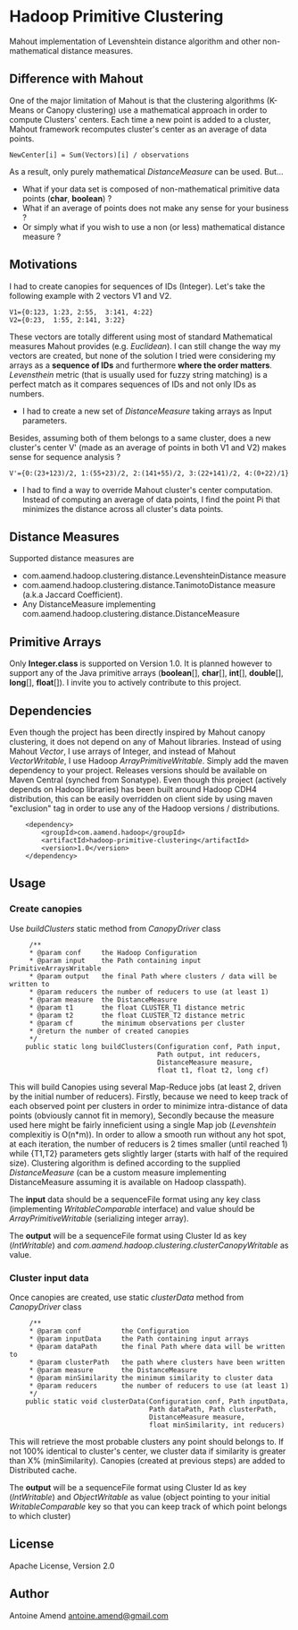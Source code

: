 Hadoop Primitive Clustering
==============

Mahout implementation of Levenshtein distance algorithm and other non-mathematical distance measures.

Difference with Mahout
----

One of the major limitation of Mahout is that the clustering algorithms (K-Means or Canopy clustering) use a mathematical approach in order to compute Clusters' centers. Each time a new point is added to a cluster, Mahout framework recomputes cluster's center as an average of data points.

```
NewCenter[i] = Sum(Vectors)[i] / observations
```

As a result, only purely mathematical *DistanceMeasure* can be used. But...
- What if your data set is composed of non-mathematical primitive data points (**char**, **boolean**) ?
- What if an average of points does not make any sense for your business ? 
- Or simply what if you wish to use a non (or less) mathematical distance measure ? 

Motivations
----

I had to create canopies for sequences of IDs (Integer). Let's take the following example with 2 vectors V1 and V2.

```
V1={0:123, 1:23, 2:55,  3:141, 4:22}
V2={0:23,  1:55, 2:141, 3:22}
```
These vectors are totally different using most of standard Mathematical measures Mahout provides (e.g. *Euclidean*). I can still change the way my vectors are created, but none of the solution I tried were considering my arrays as a **sequence of IDs** and furthermore **where the order matters**. *Levensthein* metric (that is usually used for fuzzy string matching) is a perfect match as it compares sequences of IDs and not only IDs as numbers. 

- I had to create a new set of *DistanceMeasure* taking arrays as Input parameters.

Besides, assuming both of them belongs to a same cluster, does a new cluster's center V' (made as an average of points in both V1 and V2) makes sense for sequence analysis ? 
```
V'={0:(23+123)/2, 1:(55+23)/2, 2:(141+55)/2, 3:(22+141)/2, 4:(0+22)/1}
```
- I had to find a way to override Mahout cluster's center computation. Instead of computing an average of data points, I find the point Pi that minimizes the distance across all cluster's data points. 

Distance Measures
----

Supported distance measures are 
- com.aamend.hadoop.clustering.distance.LevenshteinDistance measure
- com.aamend.hadoop.clustering.distance.TanimotoDistance measure (a.k.a Jaccard Coefficient).
- Any DistanceMeasure implementing com.aamend.hadoop.clustering.distance.DistanceMeasure

Primitive Arrays
----

Only **Integer.class** is supported on Version 1.0. It is planned however to support any of the Java primitive arrays (**boolean**[], **char**[], **int**[], **double**[], **long**[], **float**[]). I invite you to actively contribute to this project.


Dependencies
----

Even though the project has been directly inspired by Mahout canopy clustering, it does not depend on any of Mahout libraries. Instead of using Mahout *Vector*, I use arrays of Integer, and instead of Mahout *VectorWritable*, I use Hadoop *ArrayPrimitiveWritable*. Simply add the maven dependency to your project. Releases versions should be available on Maven Central (synched from Sonatype). Even though this project (actively depends on Hadoop libraries) has been built around Hadoop CDH4 distribution, this can be easily overridden on client side by using maven "exclusion" tag in order to use any of the Hadoop versions / distributions.

```
    <dependency>
        <groupId>com.aamend.hadoop</groupId>
        <artifactId>hadoop-primitive-clustering</artifactId>
        <version>1.0</version>
    </dependency>
```


Usage
----

### Create canopies

Use *buildClusters* static method from *CanopyDriver* class

```
     /**
     * @param conf     the Hadoop Configuration
     * @param input    the Path containing input PrimitiveArraysWritable
     * @param output   the final Path where clusters / data will be written to
     * @param reducers the number of reducers to use (at least 1)
     * @param measure  the DistanceMeasure
     * @param t1       the float CLUSTER_T1 distance metric
     * @param t2       the float CLUSTER_T2 distance metric
     * @param cf       the minimum observations per cluster
     * @return the number of created canopies
     */
    public static long buildClusters(Configuration conf, Path input,
                                     Path output, int reducers,
                                     DistanceMeasure measure,
                                     float t1, float t2, long cf)
```

This will build Canopies using several Map-Reduce jobs (at least 2, driven by the initial number of reducers). Firstly, because we need to keep track of each observed point per clusters in order to minimize intra-distance of data points (obviously cannot fit in memory), Secondly because the measure used here might be fairly inneficient using a single Map job (*Levenshtein* complexitiy is O(n\*m)). In order to allow a smooth run without any hot spot, at each iteration, the number of reducers is 2 times smaller (until reached 1) while {T1,T2} parameters gets slightly larger (starts with half of the required size). Clustering algorithm is defined according to the supplied *DistanceMeasure* (can be a custom measure implementing DistanceMeasure assuming it is available on Hadoop classpath). 

The **input** data should be a sequenceFile format using any key class (implementing *WritableComparable* interface) and value should be *ArrayPrimitiveWritable* (serializing integer array). 

The **output** will be a sequenceFile format using Cluster Id as key (*IntWritable*) and *com.aamend.hadoop.clustering.clusterCanopyWritable* as value.

### Cluster input data

Once canopies are created, use static *clusterData* method from *CanopyDriver* class

```
     /**
     * @param conf          the Configuration
     * @param inputData     the Path containing input arrays
     * @param dataPath      the final Path where data will be written to
     * @param clusterPath   the path where clusters have been written
     * @param measure       the DistanceMeasure
     * @param minSimilarity the minimum similarity to cluster data
     * @param reducers      the number of reducers to use (at least 1)
     */
    public static void clusterData(Configuration conf, Path inputData,
                                   Path dataPath, Path clusterPath,
                                   DistanceMeasure measure,
                                   float minSimilarity, int reducers)
```

This will retrieve the most probable clusters any point should belongs to. If not 100% identical to cluster's center, we cluster data if similarity is greater than X% (minSimilarity). Canopies (created at previous steps) are added to Distributed cache. 

The **output** will be a sequenceFile format using Cluster Id as key (*IntWritable*) and *ObjectWritable* as value (object pointing to your initial *WritableComparable* key so that you can keep track of which point belongs to which cluster)

License
----

Apache License, Version 2.0

Author
----

Antoine Amend
<antoine.amend@gmail.com>